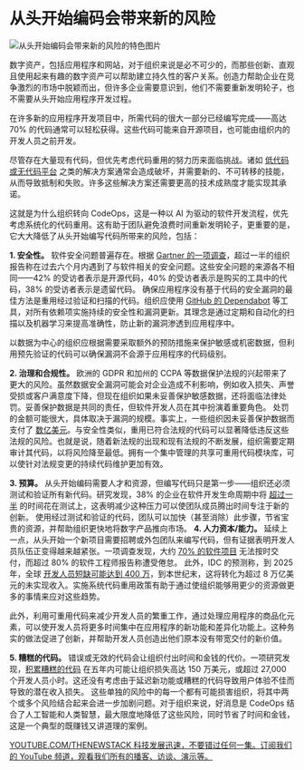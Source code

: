 # 从头开始编码会带来新的风险

![从头开始编码会带来新的风险的特色图片](https://cdn.thenewstack.io/media/2024/06/7f45b434-business-2717066_1280-1024x678.jpg)

数字资产，包括应用程序和网站，对于组织来说是必不可少的，而那些创新、直观且使用起来有趣的数字资产可以帮助建立持久性的客户关系。创造力帮助企业在竞争激烈的市场中脱颖而出，但许多企业需要意识到，他们不需要重新发明轮子，也不需要从头开始应用程序开发过程。

在许多新的应用程序开发项目中，所需代码的很大一部分已经编写完成——高达 70% 的代码通常可以轻松获得。这些代码可能来自开源项目，也可能由组织内的开发人员之前开发。

尽管存在大量现有代码，但优先考虑代码重用的努力历来面临挑战。诸如 [低代码或无代码平台](https://thenewstack.io/low-code-vs-no-code/) 之类的解决方案通常会造成破坏，并需要新的、不可转移的技能，从而导致抵制和失败。许多这些解决方案还需要更高的技术成熟度才能实现其承诺。

这就是为什么组织转向 CodeOps，这是一种以 AI 为驱动的软件开发流程，优先考虑系统化的代码重用。这有助于团队避免浪费时间重新发明轮子，更重要的是，它大大降低了从头开始编写代码所带来的风险，包括：

**1. 安全性。** 软件安全问题普遍存在。根据 [Gartner 的一项调查](https://www.3pillarglobal.com/insights/software-development-challenges-faced-by-modern-enterprises/)，超过一半的组织报告称在过去六个月内遇到了与软件相关的安全问题。这些安全问题的来源各不相同——42% 的受访者表示是开源代码，40% 的受访者表示是购买的工具中的代码，38% 的受访者表示是遗留代码。
确保应用程序没有基于代码的安全漏洞的最佳方法是重用经过验证和扫描的代码。组织应使用 [GitHub 的 Dependabot](https://github.com/features/security/) 等工具，对所有依赖项实施持续的安全性和漏洞更新。其理念是通过定期和自动化的扫描以及机器学习来提高准确性，防止新的漏洞渗透到应用程序中。

以数据为中心的组织应根据需要采取额外的预防措施来保护敏感或机密数据，但利用预先验证的代码可以确保漏洞不会源于应用程序的代码级别。

**2. 治理和合规性。** 欧洲的 GDPR 和加州的 CCPA 等数据保护法规的兴起带来了更大的风险。虽然数据安全漏洞可能会对企业造成不利影响，例如收入损失、声誉受损或客户满意度下降，但现在组织如果未妥善保护敏感数据，还将面临法律处罚。妥善保护数据是共同的责任，但软件开发人员在其中扮演着重要角色。
处罚的金额可能很大，具体取决于漏洞的规模。事实上，一些组织因未妥善保护数据而支付了 [数亿美元](https://www.csoonline.com/article/567531/the-biggest-data-breach-fines-penalties-and-settlements-so-far.html)。与安全性类似，重用已符合法规的代码可以显著降低违反这些法规的风险。也就是说，随着新法规的出现和现有法规的不断发展，组织需要定期审计其代码，以将风险降至最低。拥有一个集中管理的共享可重用代码模块库，可以使针对法规变更的持续代码维护更加有效。

**3. 预算。** 从头开始编码需要人才和资源，但编写代码只是第一步——组织还必须测试和验证所有新代码。研究发现，38% 的企业在软件开发生命周期中将 [超过一半](https://zhiminzhan.medium.com/analyse-software-testing-effort-budget-in-sdlc-from-the-european-software-testing-benchmark-report-8560e43348f) 的时间花在测试上，这表明减少这种压力可以使团队成员腾出时间专注于新的创新。
使用经过测试和验证的代码，团队可以加快（甚至消除）此步骤，节省宝贵的资源，并帮助组织更快地将数字产品推向市场。
**4. 人力资本/能力。** 延续上一点，从头开始一个新项目需要招聘或外包团队来编写代码，但有证据表明开发人员队伍正变得越来越紧张。一项调查发现，大约 [70% 的软件项目](https://www.computerweekly.com/news/366563212/Developer-burnout-caused-by-flawed-productivity-metrics) 无法按时交付，而超过 80% 的软件工程师报告称遭受倦怠。
此外，IDC 的预测称，到 2025 年，全球 [开发人员短缺可能达到 400 万](https://www.entrepreneur.com/science-technology/the-developer-shortage-crisis-could-devastate-the-tech/449732)，到本世纪末，这将转化为超过 8 万亿美元的未实现收入。实施系统代码重用政策有助于通过使组织能够用更少的资源做更多的事情来应对这些趋势。

此外，利用可重用代码来减少开发人员的繁重工作，通过处理应用程序的商品化元素，可以使开发人员将更多时间集中在应用程序的新功能和差异化功能上。这种务实的做法促进了创新，并帮助开发人员创造出他们原本没有带宽交付的新价值。

**5. 糟糕的代码。** 错误或无效的代码会让组织付出时间和金钱的代价。一项研究发现，[积累糟糕的代码](https://thenewstack.io/unraveling-the-costs-of-bad-code-in-software-development/%23:~:text=Developers%2520have%2520to%2520spend%2520hours,from%2520other%2520new,%2520innovative%2520projects.) 在五年内可能让组织损失高达 150 万美元，或超过 27,000 个开发人员小时。这还没有考虑由于延迟新功能或糟糕的代码导致用户体验不佳而导致的潜在收入损失。
这些单独的风险中的每一个都有可能损害组织，将其中两个或多个风险结合起来会进一步加剧问题。对于组织来说，好消息是 CodeOps 结合了人工智能和人类智慧，最大限度地降低了这些风险，同时节省了时间和金钱，这是一个典型的既赚钱又讲道理的案例。

[YOUTUBE.COM/THENEWSTACK
科技发展迅速，不要错过任何一集。订阅我们的 YouTube
频道，观看我们所有的播客、访谈、演示等。
](https://youtube.com/thenewstack?sub_confirmation=1)